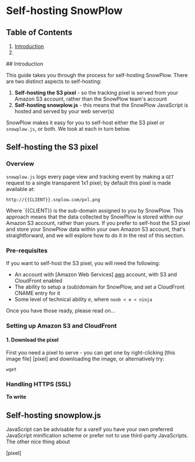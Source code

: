 # Self-hosting SnowPlow

## Table of Contents

1. [Introduction](#intro)
2. []()

<a name="intro"/>
## Introduction

This guide takes you through the process for self-hosting SnowPlow. There are two distinct aspects to self-hosting:

1. **Self-hosting the S3 pixel** - so the tracking pixel is served from your Amazon S3 account, rather than the SnowPlow team's account 
2. **Self-hosting snowplow.js** - this means that the SnowPlow JavaScript is hosted and served by your web server(s) 

SnowPlow makes it easy for you to self-host either the S3 pixel or `snowplow.js`, or both. We look at each in turn below.

## Self-hosting the S3 pixel

### Overview

`snowplow.js` logs every page view and tracking event by making a `GET` request to a single transparent 1x1 pixel; by default this pixel is made available at:

    http://{{CLIENT}}.snplow.com/pxl.png

Where `{{CLIENT}} is the sub-domain assigned to you by SnowPlow. This approach means that the data collected by SnowPlow is stored within our Amazon S3 account, rather than yours. If you prefer to self-host the S3 pixel and store your SnowPlow data within your own Amazon S3 account, that's straightforward, and we will explore how to do it in the rest of this section.

### Pre-requisites

If you want to self-host the S3 pixel, you will need the following:

* An account with [Amazon Web Services] [aws] account, with S3 and CloudFront enabled
* The ability to setup a (sub)domain for SnowPlow, and set a CloudFront CNAME entry for it
* Some level of technical ability _e_, where `noob < e < ninja`

Once you have those ready, please read on...

### Setting up Amazon S3 and CloudFront

#### 1. Download the pixel

First you need a pixel to serve - you can get one by right-clicking [this image file] [pixel] and downloading the image, or alternatively try:

    wget 



### Handling HTTPS (SSL)

**To write**


## Self-hosting snowplow.js

JavaScript can be advisable for a vareif you have your own preferred JavaScript minification scheme or prefer not to use third-party JavaScripts. The other nice thing about


[aws]: http://aws.amazon.com/
[pixel]